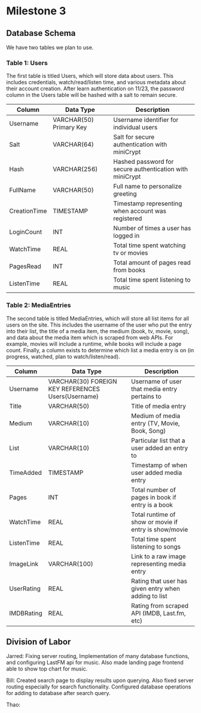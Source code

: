 # Milestone 3

## Database Schema
We have two tables we plan to use.

### Table 1: Users

The first table is titled Users, which will store data about users. This includes credentials, watch/read/listen time, and various metadata about their account creation. After learn authentication on 11/23, the password column in the Users table will be hashed with a salt to remain secure.

| Column       | Data Type               | Description                                                      |
|--------------|-------------------------|------------------------------------------------------------------|
| Username     | VARCHAR(50) Primary Key | Username identifier for individual users                         |
| Salt         | VARCHAR(64)             | Salt for secure authentication with miniCrypt                    |
| Hash         | VARCHAR(256)            | Hashed password for secure authentication with miniCrypt         |
| FullName     | VARCHAR(50)             | Full name to personalize greeting                                |
| CreationTime | TIMESTAMP               | Timestamp representing when account was registered               |
| LoginCount   | INT                     | Number of times a user has logged in                             |
| WatchTime    | REAL                    | Total time spent watching tv or movies                           |
| PagesRead    | INT                     | Total amount of pages read from books                            |
| ListenTime   | REAL                    | Total time spent listening to music                              |


### Table 2: MediaEntries

The second table is titled MediaEntries, which will store all list items for all users on the site. This includes the username of the user who put the entry into their list, the title of a media item, the medium (book, tv, movie, song), and data about the media item which is scraped from web APIs. For example, movies will include a runtime, while books will include a page count. Finally, a column exists to determine which list a media entry is on (in progress, watched, plan to watch/listen/read).

| Column     | Data Type                                           | Description                                           |
|------------|-----------------------------------------------------|-------------------------------------------------------|
| Username   | VARCHAR(30) FOREIGN KEY REFERENCES Users(Username)  | Username of user that media entry pertains to         |
| Title      | VARCHAR(50)                                         | Title of media entry                                  |
| Medium     | VARCHAR(10)                                         | Medium of media entry (TV, Movie, Book, Song)         |
| List       | VARCHAR(10)                                         | Particular list that a user added an entry to         |
| TimeAdded  | TIMESTAMP                                           | Timestamp of when user added media entry              |
| Pages      | INT                                                 | Total number of pages in book if entry is a book      |
| WatchTime  | REAL                                                | Total runtime of show or movie if entry is show/movie |
| ListenTime | REAL                                                | Total time spent listening to songs                   |
| ImageLink  | VARCHAR(100)                                        | Link to a raw image representing media entry          |
| UserRating | REAL                                                | Rating that user has given entry when adding to list  |
| IMDBRating | REAL                                                | Rating from scraped API (IMDB, Last.fm, etc)          |

## Division of Labor

Jarred: Fixing server routing, Implementation of many database functions, and configuring LastFM api for music. Also made landing page frontend able to show top chart for music.

Bill: Created search page to display results upon querying. Also fixed server routing especially for search functionality. Configured database operations for adding to database after search query.

Thao:
